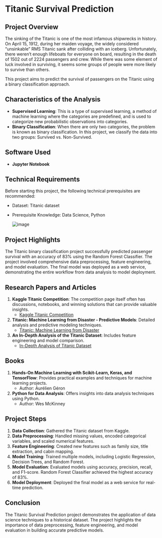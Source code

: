 

# Titanic Survival Prediction

## Project Overview

The sinking of the Titanic is one of the most infamous shipwrecks in history. On April 15, 1912, during her maiden voyage, the widely considered “unsinkable” RMS Titanic sank after colliding with an iceberg. Unfortunately, there weren’t enough lifeboats for everyone on board, resulting in the death of 1502 out of 2224 passengers and crew. While there was some element of luck involved in surviving, it seems some groups of people were more likely to survive than others.

This project aims to predict the survival of passengers on the Titanic using a binary classification approach.

## Characteristics of the Analysis

- **Supervised Learning**: This is a type of supervised learning, a method of machine learning where the categories are predefined, and is used to categorize new probabilistic observations into categories.
- **Binary Classification**: When there are only two categories, the problem is known as binary classification. In this project, we classify the data into two groups: Survived vs. Non-Survived.

## Software Used

- **Jupyter Notebook**

## Technical Requirements

Before starting this project, the following technical prerequisites are recommended:

- Dataset: Titanic dataset
- Prerequisite Knowledge: Data Science, Python

  ![image](https://github.com/user-attachments/assets/d644b593-af46-485e-8001-e57dc4f6cc69)


## Project Highlights

The Titanic binary classification project successfully predicted passenger survival with an accuracy of 83% using the Random Forest Classifier. The project involved comprehensive data preprocessing, feature engineering, and model evaluation. The final model was deployed as a web service, demonstrating the entire workflow from data analysis to model deployment.

## Research Papers and Articles

1. **Kaggle Titanic Competition**: The competition page itself often has discussions, notebooks, and winning solutions that can provide valuable insights.
    - [Kaggle Titanic Competition](https://www.kaggle.com/c/titanic)
2. **Titanic: Machine Learning from Disaster - Predictive Models**: Detailed analysis and predictive modeling techniques.
    - [Titanic: Machine Learning from Disaster](https://www.kaggle.com/c/titanic)
3. **An In-Depth Analysis of the Titanic Dataset**: Includes feature engineering and model comparison.
    - [In-Depth Analysis of Titanic Dataset](https://towardsdatascience.com/predicting-the-survival-of-titanic-passengers-30870ccc7e8)

## Books

1. **Hands-On Machine Learning with Scikit-Learn, Keras, and TensorFlow**: Provides practical examples and techniques for machine learning projects.
    - Author: Aurélien Géron
2. **Python for Data Analysis**: Offers insights into data analysis techniques using Python.
    - Author: Wes McKinney

## Project Steps

1. **Data Collection**: Gathered the Titanic dataset from Kaggle.
2. **Data Preprocessing**: Handled missing values, encoded categorical variables, and scaled numerical features.
3. **Feature Engineering**: Created new features such as family size, title extraction, and cabin mapping.
4. **Model Training**: Trained multiple models, including Logistic Regression, Decision Trees, and Random Forest.
5. **Model Evaluation**: Evaluated models using accuracy, precision, recall, and F1-score. Random Forest Classifier achieved the highest accuracy of 83%.
6. **Model Deployment**: Deployed the final model as a web service for real-time prediction.

## Conclusion

The Titanic Survival Prediction project demonstrates the application of data science techniques to a historical dataset. The project highlights the importance of data preprocessing, feature engineering, and model evaluation in building accurate predictive models.

